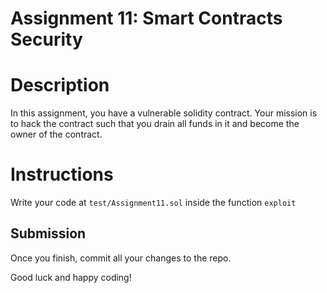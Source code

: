# Assignment 11: Smart Contracts Security 

# Description

In this assignment, you have a vulnerable solidity contract. Your mission is to hack the contract such that you drain all funds in it and become the owner of the contract.


# Instructions

Write your code at `test/Assignment11.sol` inside the function `exploit`


## Submission

Once you finish, commit all your changes to the repo.

Good luck and happy coding!

